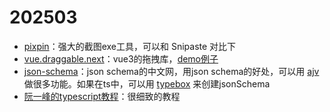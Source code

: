 # 202503

* [pixpin](https://pixpin.cn/)：强大的截图exe工具，可以和 Snipaste 对比下
* [vue.draggable.next](https://github.com/SortableJS/vue.draggable.next)：vue3的拖拽库，[demo例子](https://sortablejs.github.io/vue.draggable.next/#/simple)
* [json-schema](https://json-schema.apifox.cn/#string-dates-and-times)：json schema的中文网，用json schema的好处，可以用 [ajv](https://ajv.nodejs.cn/) 做很多功能。如果在ts中，可以用 [typebox](https://github.com/sinclairzx81/typebox) 来创建jsonSchema
* [阮一峰的typescript教程](https://wangdoc.com/typescript/)：很细致的教程
